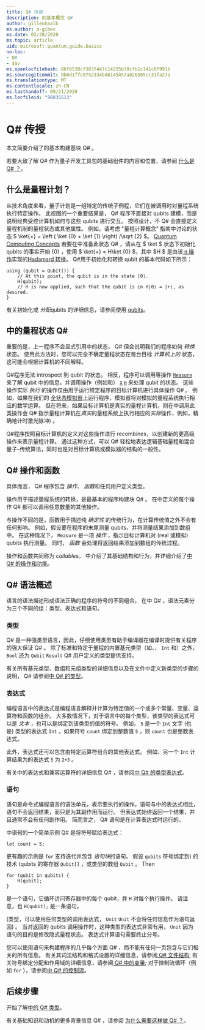 ```yaml
---
title: Q# 传授
description: 的基本概念 Q#
author: gillenhaalb
ms.author: a-gibec
ms.date: 02/28/2020
ms.topic: article
uid: microsoft.quantum.guide.basics
no-loc:
- Q#
- $$v
ms.openlocfilehash: 86f6538cf383f4e7c14255b38cfb1c141c8f991b
ms.sourcegitcommit: 9b0d1ffc8752334bd6145457a826505cc31fa27a
ms.translationtype: MT
ms.contentlocale: zh-CN
ms.lasthandoff: 09/21/2020
ms.locfileid: "90835513"
---
```

# <a name="no-locq-basics"></a>Q# 传授

本文简要介绍了的基本构建基块 Q# 。

若要大致了解 Q# 作为量子开发工具包的基础组件的内容和位置，请参阅 [什么是 Q# ？](xref:microsoft.quantum.overview.q-sharp)。 

## <a name="what-is-a-quantum-program"></a>什么是量程计划？

从技术角度来看，量子计划是一组特定的传统子例程，它们在被调用时对量程系统执行特定操作。
此视图的一个重要结果是， Q# 程序不直接对 qubits 建模，而是说明经典受控计算机如何与这些 qubits 进行交互。
按照设计，不 Q# 会直接定义量程机制的量程状态或其他属性。
例如，请考虑 "量程计算概念" 指南中讨论的状态 $ \ket{+} = \left ( \ket {0} + \ket {1} \right) /\sqrt {2} $。 [Quantum Computing Concepts](xref:microsoft.quantum.concepts.intro)
若要在中准备此状态 Q# ，请从在 $ \ket $ 状态下初始化 qubits 的事实开始 {0} ，使用 $ \ket{+} = H\ket {0} $，其中 $H $ 是由该[ `H` 操作](xref:microsoft.quantum.intrinsic.h)实现的[Hadamard 转换](xref:microsoft.quantum.glossary#hadamard)。 Q#用于初始化和转换 qubit 的基本代码如下所示：

```qsharp
using (qubit = Qubit()) {
    // At this point, the qubit is in the state |0⟩.
    H(qubit);
    // H is now applied, such that the qubit is in H|0⟩ = |+⟩, as desired.
}
```
有关初始化或 *分配*qubits 的详细信息，请参阅使用 [qubits](xref:microsoft.quantum.guide.qubits)。

## <a name="quantum-states-in-no-locq"></a>中的量程状态 Q#

重要的是，上一程序不会显式引用中的状态， Q# 但会说明我们的程序如何 *转换* 状态。
使用此方法时，您可以完全不确定量程状态在每台目标 *计算机上的* 状态，这可能会根据计算机的不同解释。 

Q#程序无法 introspect 到 qubit 的状态。
相反，程序可以调用等操作 [`Measure`](xref:microsoft.quantum.intrinsic.measure) 来了解 qubit 中的信息，并调用操作（例如和） [`X`](xref:microsoft.quantum.intrinsic.x) [`H`](xref:microsoft.quantum.intrinsic.h) 来处理 qubit 的状态。
这些操作实际 *执行* 的操作仅由用于运行特定程序的目标计算机进行具体操作 Q# 。
例如，如果在我们的 [全状态模拟器](xref:microsoft.quantum.machines.full-state-simulator)上运行程序，模拟器将对模拟的量程系统执行相应的数学运算。
但在将来，如果目标计算机是真实的量程计算机，则在中调用此类操作会 Q# 指示量程计算机在*真实*的量程系统上执行相应的*实际*操作，例如，精确地计时激光脉冲) 。

Q#程序按照目标计算机的定义对这些操作进行 recombines，以创建新的更高级操作来表示量程计算。
通过这种方式，可以 Q# 轻松地表达逻辑基础量程和混合量子–传统算法，同时也是对目标计算机或模拟器的结构的一般性。

## <a name="no-locq-operations-and-functions"></a>Q# 操作和函数

具体而言， Q# 程序包含 *操作*、 *函数*和任何用户定义类型。 

操作用于描述量程系统的转换，是最基本的程序构建块 Q# 。 在中定义的每个操作 Q# 都可以调用任意数量的其他操作。

与操作不同的是，函数用于描述纯 *确定性* 的传统行为，在计算传统值之外不会有任何影响。 例如，假设要在程序的末尾测量 qubits，并将测量结果添加到数组中。
在这种情况下， `Measure` 是一项 *操作* ，指示目标计算机对 (real 或模拟) qubits 执行测量。 同时， *函数* 会处理将返回结果添加到数组的传统过程。

操作和函数共同称为 *callables*。 中介绍了其基础结构和行为，并详细介绍了[中 Q# 的操作和功能](xref:microsoft.quantum.guide.operationsfunctions)。


## <a name="no-locq-syntax-overview"></a>Q# 语法概述

语言的语法描述形成语法正确的程序的符号的不同组合。
在中 Q# ，语法元素分为三个不同的组：类型、表达式和语句。

### <a name="types"></a>类型
Q# 是一种强类型语言，因此，仔细使用类型有助于编译器在编译时提供有关程序的强大保证 Q# 。
除了标准和特定于量程的内置基元类型（如、、 `Int` 和）之外， `Bool` 还为 `Qubit` `Result` Q# 用户定义的类型提供支持。

有关所有基元类型、数组和元组类型的详细信息以及在文件中定义新类型的步骤的说明， Q# 请参阅[中 Q# 的类型](xref:microsoft.quantum.guide.types)。

### <a name="expressions"></a>表达式
编程语言中的表达式是编程语言解释并计算为特定值的一个或多个常量、变量、运算符和函数的组合。
大多数情况下，对于语言中的每个类型，该类型的表达式可以是 *文本* ，也可以是绑定到该类型的值的符号。
例如， `5` 是一个 `Int` 文字 (也是) 类型的表达式 `Int` ，如果符号 `count` 绑定到整数值 `5` ，则 `count` 也是整数表达式。

此外，表达式还可以包含由特定运算符组合的其他表达式。
例如，另一个 `Int` 计算结果为的表达式 `5` 为 `2+3` 。

有关中的表达式和兼容运算符的详细信息 Q# ，请参阅[中 Q# 的类型表达式](xref:microsoft.quantum.guide.expressions)。 

### <a name="statements"></a>语句 
语句是命令式编程语言的语法单元，表示要执行的操作。语句与中的表达式相比，语句不会返回结果，而只是为其副作用而运行。 但表达式始终返回一个结果，并且通常不会有任何副作用。 简而言之， Q# 语句是在计算表达式时运行的。

中语句的一个简单示例 Q# 是将符号赋给表达式：
```qsharp
let count = 5;
```

更有趣的示例是 `for` 支持迭代并包含 *语句块*的语句。
假设 `qubits` 符号绑定到) 的技术 (qubits 的寄存器 `Qubit[]` ，或类型的数组 `Qubit` 。 Then
```qsharp
for (qubit in qubits) {
    H(qubit);
}
```
是一个语句，它循环访问寄存器中的每个 qubit，并 `H` 对每个执行操作。 请注意，也 `H(qubit);` 是一条语句。

 (类型，可以使用任何类型的调用表达式， `Unit` `Unit` 不会将任何信息作为语句返回) 。
当对返回的 qubits 调用操作时，这种类型的表达式非常有用， `Unit` 因为语句的目的是修改隐式量程状态。
表达式计算语句需要终止分号。

您可以使用语句来构建程序的几乎每个方面 Q# ，而不能有任何一页包含与它们相关的所有信息。
有关其词法结构和格式设置的详细信息，请参阅[ Q# 文件结构](xref:microsoft.quantum.guide.filestructure); 有关符号绑定分配和作用域的详细信息，请参阅[ Q# 中的变量](xref:microsoft.quantum.guide.variables); 对于控制流循环（例如 `for` ），请参阅[中 Q# 的控制流](xref:microsoft.quantum.guide.controlflow)。

## <a name="next-steps"></a>后续步骤

开始了解[中的 Q# 类型](xref:microsoft.quantum.guide.types)。

有关基础知识和动机的更多背景信息 Q# ，请参阅 [为什么需要这样做 Q# ？](https://devblogs.microsoft.com/qsharp/why-do-we-need-q/)。
